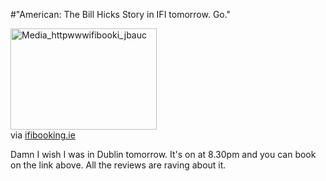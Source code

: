 #"American: The Bill Hicks Story in IFI tomorrow. Go."


 <div class="posterous_bookmarklet_entry">
 <div class='p_embed p_image_embed'>
<img alt="Media_httpwwwifibooki_jbauc" height="162" src="http://getfile3.posterous.com/getfile/files.posterous.com/conoroneill/jtExdFrmytwgeIcnCwnjpmqiyHyejrveFaweDezcAakrecldjAzBDIAjikFB/media_httpwwwifibooki_jbAuc.jpg.scaled500.jpg" width="234" />
</div>
<div class="posterous_quote_citation">via <a href="http://www.ifibooking.ie/bookingmovieDetails.tpl?showcode=6808">ifibooking.ie</a></div>
 <p>Damn I wish I was in Dublin tomorrow. It's on at 8.30pm and you can book on the link above. All the reviews are raving about it.</p></div>
 